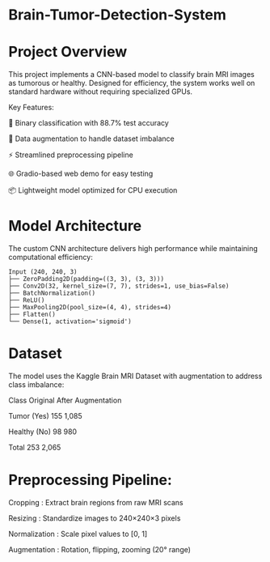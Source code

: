 # Brain-Tumor-Detection-System

# Project Overview
This project implements a CNN-based model to classify brain MRI images as tumorous or healthy. Designed for efficiency, the system works well on standard hardware without requiring specialized GPUs.

Key Features:

🧠 Binary classification with 88.7% test accuracy

🔁 Data augmentation to handle dataset imbalance

⚡ Streamlined preprocessing pipeline

🌐 Gradio-based web demo for easy testing

📦 Lightweight model optimized for CPU execution


# Model Architecture
The custom CNN architecture delivers high performance while maintaining computational efficiency:

```
Input (240, 240, 3)
├── ZeroPadding2D(padding=((3, 3), (3, 3)))
├── Conv2D(32, kernel_size=(7, 7), strides=1, use_bias=False)
├── BatchNormalization()
├── ReLU()
├── MaxPooling2D(pool_size=(4, 4), strides=4)
├── Flatten()
└── Dense(1, activation='sigmoid')
```

# Dataset

The model uses the Kaggle Brain MRI Dataset with augmentation to address class imbalance:

Class	                     Original	   After Augmentation

Tumor (Yes)                  155              1,085

Healthy (No)                  98	             980

Total	                       253	            2,065


# Preprocessing Pipeline:

Cropping : Extract brain regions from raw MRI scans

Resizing : Standardize images to 240×240×3 pixels

Normalization : Scale pixel values to [0, 1]

Augmentation : Rotation, flipping, zooming (20° range)
